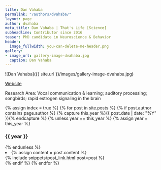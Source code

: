 ```yaml
---
title: Dan Vahaba
permalink: "/authors/dvahaba/"
layout: page
author: dvahaba
meta_title: Dan Vahaba | That's Life [Science]
subheadline: Contributor since 2016
teaser: PhD candidate in Neuroscience & Behavior
header:
  image_fullwidth: you-can-delete-me-header.png
gallery:
- image_url: gallery-image-dvahaba.jpg
  caption: Dan Vahaba
---
```


![Dan Vahaba]({{ site.url }}/images/gallery-image-dvahaba.jpg)

[Website](vahaba.weebly.com)

Research Area: Vocal communication & learning; auditory processing; songbirds; rapid estrogen signaling in the brain

{% assign index = true %}
{% for post in site.posts %}
{% if post.author contains page.author %}
{% capture this_year %}{{ post.date | date: "%Y" }}{% endcapture %}
{% unless year == this_year %}
{% assign year = this_year %}
<h3>{{ year }}</h3>
{% endunless %}
<li>
{% assign content = post.content %}
<article>
{% include snippets/post_link.html post=post %}
</article>
</li>
{% endif %}
{% endfor %}
